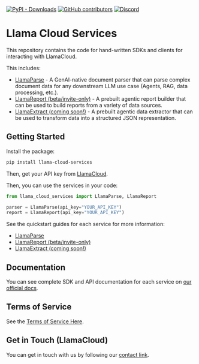 [![PyPI - Downloads](https://img.shields.io/pypi/dm/llama-cloud-services)](https://pypi.org/project/llama-cloud-services/)
[![GitHub contributors](https://img.shields.io/github/contributors/run-llama/llama_cloud_services)](https://github.com/run-llama/llama_cloud_services/graphs/contributors)
[![Discord](https://img.shields.io/discord/1059199217496772688)](https://discord.gg/dGcwcsnxhU)

# Llama Cloud Services

This repository contains the code for hand-written SDKs and clients for interacting with LlamaCloud.

This includes:

- [LlamaParse](./parse.md) - A GenAI-native document parser that can parse complex document data for any downstream LLM use case (Agents, RAG, data processing, etc.).
- [LlamaReport (beta/invite-only)](./report.md) - A prebuilt agentic report builder that can be used to build reports from a variety of data sources.
- [LlamaExtract (coming soon!)]() - A prebuilt agentic data extractor that can be used to transform data into a structured JSON representation.

## Getting Started

Install the package:

```bash
pip install llama-cloud-services
```

Then, get your API key from [LlamaCloud](https://cloud.llamaindex.ai/).

Then, you can use the services in your code:

```python
from llama_cloud_services import LlamaParse, LlamaReport

parser = LlamaParse(api_key="YOUR_API_KEY")
report = LlamaReport(api_key="YOUR_API_KEY")
```

See the quickstart guides for each service for more information:

- [LlamaParse](./parse.md)
- [LlamaReport (beta/invite-only)](./report.md)
- [LlamaExtract (coming soon!)]()

## Documentation

You can see complete SDK and API documentation for each service on [our official docs](https://docs.cloud.llamaindex.ai/).

## Terms of Service

See the [Terms of Service Here](./TOS.pdf).

## Get in Touch (LlamaCloud)

You can get in touch with us by following our [contact link](https://www.llamaindex.ai/contact).
